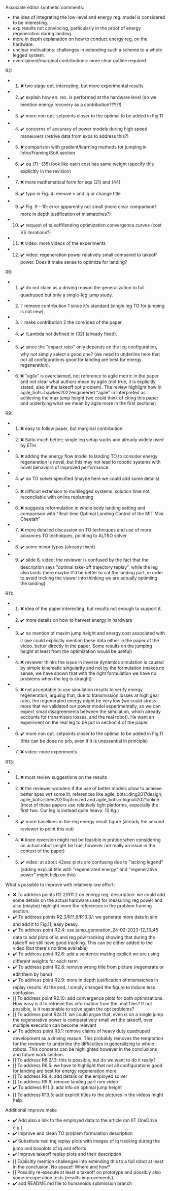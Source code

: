 Associate editor synthetic comments:
- the idea of integrating the low-level and energy reg. model is considered to be interesting.
- exp results not convincing, particularly in the proof of energy regeneration during landing.
- more in depth explanation on how to conduct energy reg, on the hardware.
- unclear motivations: challenges in extending such a scheme to a whole legged system.
- overclaimed/marginal contributions: more clear outline required.

R2: 
- 1) :x: two stage opt. interesting, but more experimental results
- 2) :heavy_check_mark: explain how en. rec. is performed at the hardware level (do we mention energy recovery as a contribution?!?!?!)
- 3) :heavy_check_mark: more non opt. setpoints closer to the optimal to be added in Fig.11
- 4) :heavy_check_mark: concerns of accuracy of power models during high speed maneuvers (retrive data from exps to address this?)
- 5) :x: comparison with gradient/learning methods for jumping in Intro/Framing/SoA section
- 6) :heavy_check_mark: eq (7)- (35) look like each cost has same weight (specify this explicitly in the revision)
- 7) :x: more mathematical form for eqs (21) and (44) 
- 8) :heavy_check_mark: typo in Fig. 4: remove v and iq or change title
- 9) :heavy_check_mark: Fig. 9 - 10: error apparently not small (more clear comparison? more in depth justification of mismatches?)
- 10) :heavy_check_mark: request of tajeoff/landing optimization convergence curves (cost VS iterations?)
- 11) :x: video: more videos of the experiments
- 12) :heavy_check_mark: video: regeneration power relatively small compared to takeoff power. Does it make sense to optimize for landing?

R6: 
- 1) :heavy_check_mark: do not claim as a driving reason the generalization to full quadruped but only a single-leg jump study.
- 2) :grey_question: remove contribution 1 since it's standard (single leg TO for jumping is not new).
- 3) :grey_question: make contribution 2 the core idea of the paper.
- 4) :heavy_check_mark: /Lambda not defined in (32) (already fixed).
- 5) :heavy_check_mark: since the "impact ratio" only depends on the leg configuration, why not simply select a good one? (we need to underline here that not all configurations good for landing are best for energy regeneration).
- 6) :x: "agile" is overclaimed, not reference to agile metric in the paper and not clear what authors mean by agile (not true, it is explicitly stated, also in the takeoff opt problem). The review highlight how in agile_bots::hawkes2022engineered "agile" in interpreted as achieving the max jump height (we could think of citing this paper and underlying what we mean by agile more in the first sections)

R9: 
- 1) :x: easy to follow paper, but marginal contribution.
- 2) :x: Salto much better; single leg setup sucks and already widely used by ETH. 
- 3) :x: adding the energy flow model to landing TO to consider
energy regeneration is novel, but this may not lead to robotic systems with novel behaviors of improved performance.
- 4) :heavy_check_mark: no TO solver specified (maybe here we could add some details)
- 5) :x: difficult extension to multilegged systems: solution time not reconcilable with online replanning
- 6) :x: suggests reformulation in whole body landing setting and comparison with "Real-time Optimal Landing Control of the MIT Mini Cheetah" 
- 7) :x: more detailed discussion on TO techniques and use of more advances TO techniques, pointing to ALTRO solver
- 8) :heavy_check_mark: some minor typos (already fixed)
- 9) :heavy_check_mark: slide 6, video: the reviewer is confused by the fact that the description says "optimal take-off trajectory replay", while the leg also lands (here maybe it'd be better to cut the landing part, in order to avoid tricking the viewer into thinking we are actually optimiing the landing) 

R11: 
- 1) :x: idea of the paper interesting, but results not enough to support it. 
- 2) :heavy_check_mark: more details on how to harvest energy in hardware
- 3) :heavy_check_mark: no mention of maxim jump height and energy cost associated with it (we could explicitly mention these data either in the paper of the video. better directly in the paper. Some results on the jumping height at least from the optimization would be useful)
- 4) :x: reviewer thinks the issue in inverse dynamics simulation is caused by simple kinematic singularity and not by the formulation (makes no sense, we have shown that with the right formulation we have no problems when the leg is straight)
- 5) :x: not acceptable to use simulation results to verify energy regeneration, arguing that, due to transmission losses at high gear ratio, the regenerated energy might be very low (we could stress more that we validated our power model experimentally, so we can expect small disagreements between the simulation, which already accounts for transmissio losses, and the real robot). He want an experiment on the real leg to be put in section 4 of the paper.
- 6) :heavy_check_mark: more non opt. setpoints closer to the optimal to be added in Fig.11 (this can be done no prb, even if it is unessential in principle)
- 7) :x: video: more experiments

R13: 
- 1) :x: most review suggestions on the results 
- 2) :x: the reviewer wonders if the use of better models allow to achieve better apex wrt some lit. references like agile_bots::ding2017design, agile_bots::shen2020optimized and agile_bots::chignoli2021online (most of these papers use relatively light platforms, expecially the first two. Our leg is instead quite heavy: 12 Kg.)
- 3) :heavy_check_mark: more baselines in the reg energy result figure (already the second reviewer to point this out)
- 4) :x: knee reversion might not be feasible in pratice when considering an actual robot (might be true, however not really an issue in the context of the paper)
- 5) :heavy_check_mark: video: at about 42sec plots are confusing due to "lacking legend" (adding explicit title with "regenerated energy" and "regenerative power" might help on this)

What's possible to improve with relatively low effort: 
- :x: To address points R2.2/R11.2 on energy reg. description: we could add some details on the actual hardware used for measuring reg power and also (maybe) highlight more the references in the problem framing section. 
- :heavy_check_mark: To address points R2.3/R11.6/R13.3/: we generate more data in sim and add it to Fig.11; easy peasy.
- :heavy_check_mark: To address point R2.4: use jump_generation_24-02-2023-12_13_45 data to add plots of iq and reg pow tracking showing that during the takeoff we still have good tracking. This can be either added to the video (but there's no time available)
- :heavy_check_mark: To address point R2.6: add a sentence making explicit we are using different weights for each term
- :heavy_check_mark: To address point R2.8: remove wrong title from picture (regenerate or edit them by hand)
- :heavy_check_mark: To address point R2.9: more in depth justification of mismatches in replay results. At the end, I simply changed the figure to induce less confusion.
- [] To address point R2.10: add convergence plots for both optimizations. How easy is it to retrieve this information from the .mat files? If not possible, is it reasonable to solve again the opt problems?
- [] To address point R2a.11: we could argue that, even is on a single jump the regenerative power is comparatively small wrt the takeoff, over multiple execution can become relevant
- :heavy_check_mark: To address point R3.1: remove claims of heavy duty quadruped development as a driving reason. This probably removes the temptation for the reviewer to underline the difficulties in generalizing to whole robots. This concerns can be highlighted however in the conclusions and future work section.
- [] To address R6.2/.3: this is possible, but do we want to do it really? 
- [] To address R6.5: we have to highlight that not all configurations good for landing are best for energy regeneration more
- [] To address R9.4: add details on the employed solver 
- [] To address R9.9: remove landing part rom video
- :heavy_check_mark: To address R11.3: add info on optimal jump height 
- [] To address R13.5: add explicit titles to the pictures in the videos might help

Additional improvs:make
- :heavy_check_mark: Add also a link to the employed data to the article (on IIT OneDrive e.g.)
- :heavy_check_mark: Improve and clean TO problem formulation description
- :heavy_check_mark: Substitute real traj replay plots with images of iq tracking during the jump and boxplots of iq and efforts 
- :heavy_check_mark: Improve takeoff replay plots and their description
- [] Explicitly mention challenges into extending this to a full robot at least in the conclusion. No space!! Where and how? 
- [] Possibly re-execute at least a takeoff on prototype and possibly also some recuperation tests (results improvements).
- :heavy_check_mark: add README.md file to humanoids submission branch  
